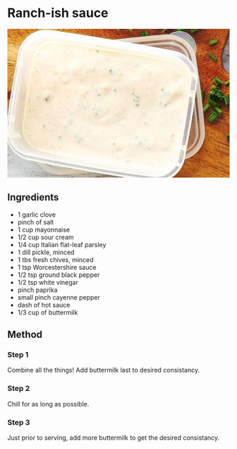 # Ranch-ish sauce
![](https://raw.githubusercontent.com/fuzzwah/recipes/images/pics/Ranch-ish_sauce.jpg)
## Ingredients
* 1 garlic clove
* pinch of salt
* 1 cup mayonnaise
* 1/2 cup sour cream
* 1/4 cup Italian flat-leaf parsley
* 1 dill pickle, minced
* 1 tbs fresh chives, minced
* 1 tsp Worcestershire sauce
* 1/2 tsp ground black pepper
* 1/2 tsp white vinegar
* pinch paprika
* small pinch cayenne pepper
* dash of hot sauce
* 1/3 cup of buttermilk
## Method
### Step 1
Combine all the things! Add buttermilk last to desired consistancy.
### Step 2
Chill for as long as possible.
### Step 3
Just prior to serving, add more buttermilk to get the desired consistancy.

